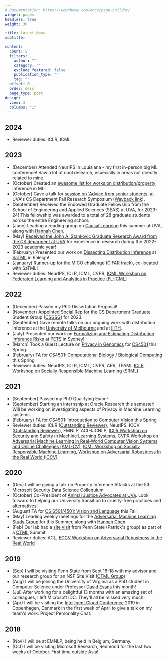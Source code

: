 ```yaml
---
# Documentation: https://wowchemy.com/docs/page-builder/
widget: pages
headless: true
weight: 30

title: Latest News
subtitle:

content:
  count: 5
  filters:
    author: ""
    category: ""
    exclude_featured: false
    publication_type: ""
    tag: ""
  offset: 0
  order: desc
  page_type: post
design:
  view: 3
  columns: "1"
---
```


## 2024

- Reviewer duties: ICLR, ICML

## 2023

- (December) Attended NeurIPS in Louisiana - my first in-person big ML conference! Saw a lot of cool research, especially in areas not directly related to mine.
- (October) Created an [awesome list for works on distribution/property](https://github.com/iamgroot42/awesome-distribution-inference/tree/main) inference in ML! 
- (October) Gave a talk for [session on 'Advice from senior students'](https://csgsg.org/symposium/) at UVA's CS Department Fall Research Symposium ([Wayback link](https://web.archive.org/web/20231003192534/https://csgsg.org/symposium/)).
- (September) Received the Endowed Graduate Fellowship from the School of Engineering and Applied Sciences (SEAS) at UVA, for 2023-24! This fellowship was awarded to a total of 28 graduate students across the entire Engineering school.
- (June) Leading a reading group on [Causal Learning](https://iamgroot42.github.io/causal-reading-group-23/) this summer at UVA, along with [Hannah Chen](https://hannahxchen.github.io/).
- (May) [Received the John A. Stankovic Graduate Research Award from the CS deparment at UVA](https://engineering.virginia.edu/cs-department-end-year-award-recipients-2022-2023) for excellence in research during the 2022-2023 academic year!
- (February) Presented our work on [Dissecting Distribution Inference](https://www.anshumansuri.me/publication/ddi/) at [SaTML](https://satml.org/) in Raleigh!
- (January) [Runner-up](https://microsoft.github.io/MICO/) for the MICO challenge (CIFAR track), co-located with SaTML!
- Reviewer duties: NeurIPS, ICLR, ICML, CVPR, [ICML Workshop on Federated Learning and Analytics in Practice (FL-ICML)](https://fl-icml2023.github.io/)

## 2022

- (December) Passed my PhD Dissertation Proposal!
- (November) Appointed Social Rep for the CS Department Graduate Student Group ([CSGSG](https://csgsg.org/)) for 2023.
- (September) Gave remote talks on our ongoing work with distribution inference at the [University of Melbourne](https://cis.unimelb.edu.au/) and at [IIITH](https://precog.iiit.ac.in/). 
- (July) Presented our work on [Formalizing and Estimating Distribution Inference Risks](https://www.anshumansuri.me/publication/formest/) at [PETS](https://www.anshumansuri.me/publication/formest/) in Sydney!
- (March) Took a Guest Lecture on [Privacy in Genomics](https://computingbiology.github.io/s22/class18/) for [CS4501](https://computingbiology.github.io/s22/) this Spring.
- (February) TA for [CS4501: Computational Biology / Biological Computing](https://computingbiology.github.io) this Spring
- Reviewer duties: NeurIPS, ICLR, ICML, CVPR, ARR, TPAMI, [ICLR Workshop on Socially Responsible Machine Learning (SRML)](https://iclrsrml.github.io/)

## 2021

- (September) Passed my PhD Qualifying Exam!
- (September) Starting an internship at Oracle Research this semester! Will be working on investigating aspects of Privacy in Machine Learning systems.
- (February) TA for [CS4501: Introduction to Computer Vision](https://www.vicenteordonez.com/vision/) this Spring
- Reviewer duties: ICLR ([Outstanding Reviewer](https://www.google.com/url?q=https%3A%2F%2Ficlr.cc%2FConferences%2F2021%2FReviewers&sa=D)), NeurIPS, ICCV ([Outstanding Reviewer](https://iccv2021.thecvf.com/outstanding-reviewers)), EMNLP, ACL-IJCNLP, [ICLR Workshop on Security and Safety in Machine Learning Systems](https://aisecure-workshop.github.io/aml-iclr2021/), [CVPR Workshop on Adversarial Machine Learning in Real-World Computer Vision Systems and Online Challenges (AML-CV)](https://aisecure-workshop.github.io/amlcvpr2021/), [ICML Workshop on Socially Responsible Machine Learning, Workshop on Adversarial Robustness In the Real World (ICCV)](https://icmlsrml2021.github.io/)

## 2020

- (Dec) I will be giving a talk on Property Inference Attacks at the 5th Microsoft Security Data Science Colloquium
- (October) Co-President of [Animal Justice Advocates at UVa](http://sites.google.com/view/ajauva/). Look forward to helping our University transition to cruelty-free practices and alternatives!
- (August) TA for [CS 6501/4501: Vision and Language](https://www.vicenteordonez.com/vislang/) this Fall
- (May) Leading weekly meetings for the [Adversarial Machine Learning Study Group](https://uvasrg.github.io/advml/) for this Summer, along with [Hannah Chen](https://hannahxchen.github.io/)
- (Feb) Our lab had a [site visit](https://drive.google.com/file/d/1WnerHqeU13P9A53WC7-_-oPyid5kyx-a/view) from Penn State (Patrick's group) as part of a [CTML](https://ctml.psu.edu/people/) Summit
- Reviewer duties: ACL, [ECCV Workshop on Adversarial Robustness in the Real World](https://eccv20-adv-workshop.github.io/)

## 2019

- (Sep) I will be visiting Penn State from Sept 16-18 with my advisor and our research group for an NSF Site Visit  ([CTML Group](https://ctml.psu.edu/))
- (Aug) I will be joining the University of Virginia as a PhD student in Computer Science under Professor [David Evans](http://www.cs.virginia.edu/~evans/) this month!
- (Jul) After working for a delightful 13 months with an amazing set of colleagues, I left Microsoft IDC. They'll all be missed very much!
- (Apr) I will be visiting the [Intelligent Cloud Conference](https://intelligentcloud.dk/) 2019 in Copenhagen, Denmark in the first week of April to give a talk on my team's work: Project Personality Chat.

## 2018

- (Nov) I will be at EMNLP, being held in Belgium, Germany.
- (Oct) I will be visiting Microsoft Research, Redmond for the last two weeks of October. First time outside Asia!
